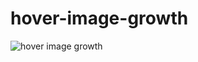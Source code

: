 # hover-image-growth

![hover image growth](https://user-images.githubusercontent.com/112775431/192563602-008f940b-cf86-4ee2-87a4-c1cee3408035.gif)
